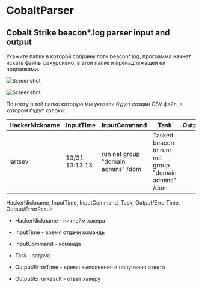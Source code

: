 # CobaltParser
 ## Cobalt Strike beacon*.log parser input and output
 Укажите папку в которой собраны логи beacon*.log, программа начнет искать файлы рекурсивно, в этой папке и пренадлежащей ей подпапками.
 
 ![Screenshot](https://github.com/lartsev1337/CobaltParser/raw/main/screenshot.png)
 
 ![Screenshot](https://github.com/lartsev1337/CobaltParser/raw/main/screenshot2.png)

 По итогу в той папке которую мы указали будет создан CSV файл, в котором будут колоки:
 
 | HackerNickname | InputTime | InputCommand | Task | Output/ErrorTime | Output/ErrorResult |
 |----------|----------|----------|----------|----------|----------|
 | lartsev | 13/31 13:13:13 | run net group "domain admins" \/dom | <T1059> Tasked beacon to run: net group "domain admins" \/dom| | |

 
 HackerNickname, InputTime, InputCommand, Task, Output/ErrorTime, Output/ErrorResult
 
 + HackerNickname - никнейм хакера
 
 + InputTime - время отдачи команды
 
 + InputCommand - команда
 
 + Task - задача
 
 + Output/ErrorTime - время выполнения и получения ответа 
 
 + Output/ErrorResult - ответ хакеру